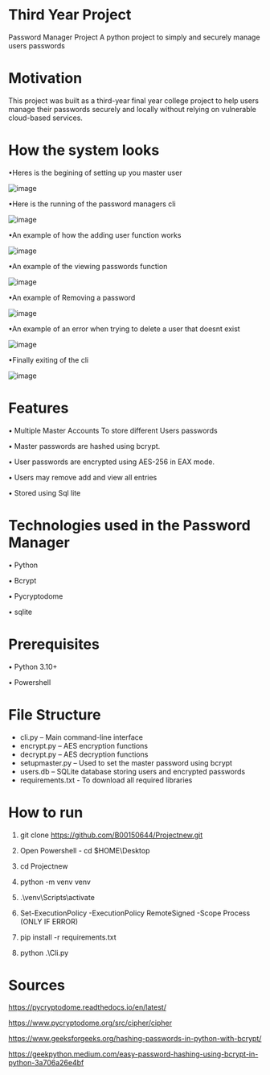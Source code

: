# Third Year Project

Password Manager Project
A python project to simply and securely manage users passwords 

Motivation
===
This project was built as a third-year final year college project to help users manage their passwords securely and locally without relying on vulnerable cloud-based services.

How the system looks 
===
•Heres is the begining of setting up you master user

![image](https://github.com/user-attachments/assets/bdd515a7-135f-4b4f-9f7d-f6a06ed9227a)

•Here is the running of the password managers cli

![image](https://github.com/user-attachments/assets/a80b566b-284c-4e39-bddf-5ed83b8b9605)

•An example of how the adding user function works

![image](https://github.com/user-attachments/assets/24122ff4-63ba-451e-b281-c77ac52d789d)

•An example of the viewing passwords function

![image](https://github.com/user-attachments/assets/332a08e7-8a68-4bee-bf1f-de36fdf390cd)

•An example of Removing a password
 
![image](https://github.com/user-attachments/assets/984eb048-7588-4787-92f9-f66369a8939e)

•An example of an error when trying to delete a user that doesnt exist

![image](https://github.com/user-attachments/assets/53df9e58-c747-4a6e-8062-d252f10bda20)

•Finally exiting of the cli

![image](https://github.com/user-attachments/assets/90d689f0-14c2-434c-a1a8-98928a90ff32)

Features
===
•	Multiple Master Accounts To store different Users passwords

•	Master passwords are hashed using bcrypt.

•	User passwords are encrypted using AES-256 in EAX mode.

•	Users may remove add and view all entries

•	Stored using Sql lite

Technologies used in the Password Manager
===

•	Python 

•	Bcrypt

•	Pycryptodome

•	sqlite


Prerequisites
===

•	Python 3.10+

•	Powershell

File Structure
===
- cli.py – Main command-line interface
- encrypt.py – AES encryption functions
- decrypt.py – AES decryption functions
- setupmaster.py – Used to set the master password using bcrypt
- users.db – SQLite database storing users and encrypted passwords
- requirements.txt - To download all required libraries

How to run
===

1.	git clone https://github.com/B00150644/Projectnew.git

2.	Open Powershell - cd $HOME\Desktop

3.	cd Projectnew

5.	python -m venv venv

7.	.\venv\Scripts\activate

8.	Set-ExecutionPolicy -ExecutionPolicy RemoteSigned -Scope Process (ONLY IF ERROR)

9.	pip install -r requirements.txt

10.	python .\Cli.py

Sources
===

https://pycryptodome.readthedocs.io/en/latest/

https://www.pycryptodome.org/src/cipher/cipher

https://www.geeksforgeeks.org/hashing-passwords-in-python-with-bcrypt/

https://geekpython.medium.com/easy-password-hashing-using-bcrypt-in-python-3a706a26e4bf

